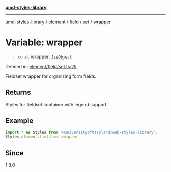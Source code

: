 [**umd-styles-library**](../../../../../../README.md)

***

[umd-styles-library](../../../../../../modules.md) / [element](../../../../../README.md) / [field](../../../README.md) / [set](../README.md) / wrapper

# Variable: wrapper

> `const` **wrapper**: [`JssObject`](../../../../../../utilities/namespaces/transform/type-aliases/JssObject.md)

Defined in: [element/field/set.ts:25](https://github.com/UMD-Digital/design-system/blob/2d95010ba8e3e1595ebab66599330577b600c5fb/packages/styles/source/element/field/set.ts#L25)

Fieldset wrapper for organizing form fields.

## Returns

Styles for fieldset container with legend support.

## Example

```typescript
import * as Styles from '@universityofmaryland/web-styles-library';
Styles.element.field.set.wrapper
```

## Since

1.8.0
